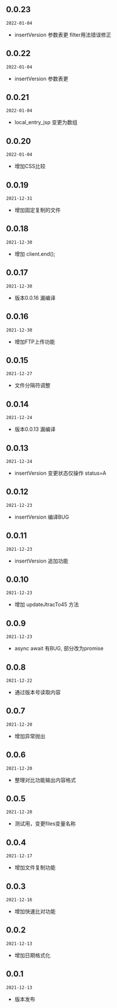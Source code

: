 ## 0.0.23

`2022-01-04`

- insertVersion 参数表更 filter用法错误修正

## 0.0.22

`2022-01-04`

- insertVersion 参数表更

## 0.0.21

`2022-01-04`

- local_entry_jsp 变更为数组

## 0.0.20

`2022-01-04`

- 增加CSS比较

## 0.0.19

`2021-12-31`

- 增加固定复制的文件

## 0.0.18

`2021-12-30`

- 增加 client.end();

## 0.0.17

`2021-12-30`

- 版本0.0.16 漏编译

## 0.0.16

`2021-12-30`

- 增加FTP上传功能

## 0.0.15

`2021-12-27`

- 文件分隔符调整

## 0.0.14

`2021-12-24`

- 版本0.0.13 漏编译

## 0.0.13

`2021-12-24`

- insertVersion 变更状态仅操作 status=A

## 0.0.12

`2021-12-23`

- insertVersion 编译BUG

## 0.0.11

`2021-12-23`

- insertVersion 追加功能

## 0.0.10

`2021-12-23`

- 增加 updateJtracTo45 方法

## 0.0.9

`2021-12-23`

- async await 有BUG, 部分改为promise

## 0.0.8

`2021-12-22`

- 通过版本号读取内容

## 0.0.7

`2021-12-20`

- 增加异常抛出

## 0.0.6

`2021-12-20`

- 整理对比功能输出内容格式

## 0.0.5

`2021-12-20`

- 测试用，变更files变量名称

## 0.0.4

`2021-12-17`

- 增加文件复制功能

## 0.0.3

`2021-12-16`

- 增加快速比对功能

## 0.0.2

`2021-12-13`

- 增加日期格式化

## 0.0.1

`2021-12-13`

- 版本发布
